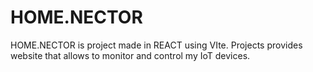 # HOME.NECTOR
HOME.NECTOR is project made in REACT using VIte. Projects provides website that allows to monitor and control my IoT devices.
